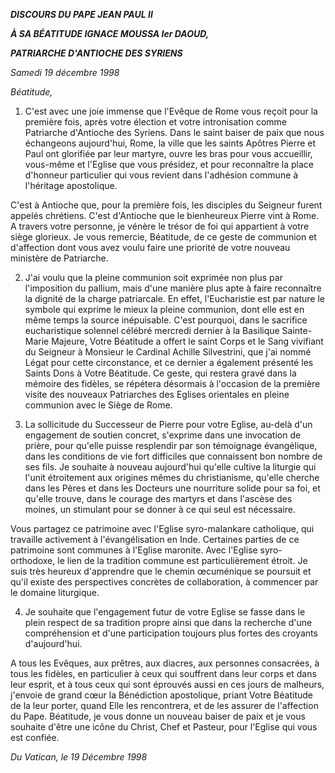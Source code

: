 ***DISCOURS DU PAPE JEAN PAUL II***

***À SA BÉATITUDE IGNACE MOUSSA Ier DAOUD,***

***PATRIARCHE D'ANTIOCHE DES SYRIENS***

*Samedi 19 décembre 1998*

*Béatitude,*

1. C'est avec une joie immense que l'Evêque de Rome vous reçoit pour la première fois, après votre élection et votre intronisation comme Patriarche d'Antioche des Syriens. Dans le saint baiser de paix que nous échangeons aujourd'hui, Rome, la ville que les saints Apôtres Pierre et Paul ont glorifiée par leur martyre, ouvre les bras pour vous accueillir, vous-même et l'Eglise que vous présidez, et pour reconnaître la place d'honneur particulier qui vous revient dans l'adhésion commune à l'héritage apostolique.

C'est à Antioche que, pour la première fois, les disciples du Seigneur furent appelés chrétiens. C'est d'Antioche que le bienheureux Pierre vint à Rome. A travers votre personne, je vénère le trésor de foi qui appartient à votre siège glorieux. Je vous remercie, Béatitude, de ce geste de communion et d'affection dont vous avez voulu faire une priorité de votre nouveau ministère de Patriarche.

2. J'ai voulu que la pleine communion soit exprimée non plus par l'imposition du pallium, mais d'une manière plus apte à faire reconnaître la dignité de la charge patriarcale. En effet, l'Eucharistie est par nature le symbole qui exprime le mieux la pleine communion, dont elle est en même temps la source inépuisable. C'est pourquoi, dans le sacrifice eucharistique solennel célébré mercredi dernier à la Basilique Sainte-Marie Majeure, Votre Béatitude a offert le saint Corps et le Sang vivifiant du Seigneur à Monsieur le Cardinal Achille Silvestrini, que j'ai nommé Légat pour cette circonstance, et ce dernier a également présenté les Saints Dons à Votre Béatitude. Ce geste, qui restera gravé dans la mémoire des fidèles, se répétera désormais à l'occasion de la première visite des nouveaux Patriarches des Eglises orientales en pleine communion avec le Siège de Rome.

3. La sollicitude du Successeur de Pierre pour votre Eglise, au-delà d'un engagement de soutien concret, s'exprime dans une invocation de prière, pour qu'elle puisse resplendir par son témoignage évangélique, dans les conditions de vie fort difficiles que connaissent bon nombre de ses fils. Je souhaite à nouveau aujourd'hui qu'elle cultive la liturgie qui l'unit étroitement aux origines mêmes du christianisme, qu'elle cherche dans les Pères et dans les Docteurs une nourriture solide pour sa foi, et qu'elle trouve, dans le courage des martyrs et dans l'ascèse des moines, un stimulant pour se donner à ce qui seul est nécessaire.

Vous partagez ce patrimoine avec l'Eglise syro-malankare catholique, qui travaille activement à l'évangélisation en Inde. Certaines parties de ce patrimoine sont communes à l'Eglise maronite. Avec l'Eglise syro-orthodoxe, le lien de la tradition commune est particulièrement étroit. Je suis très heureux d'apprendre que le chemin œcuménique se poursuit et qu'il existe des perspectives concrètes de collaboration, à commencer par le domaine liturgique.

4. Je souhaite que l'engagement futur de votre Eglise se fasse dans le plein respect de sa tradition propre ainsi que dans la recherche d'une compréhension et d'une participation toujours plus fortes des croyants d'aujourd'hui.

A tous les Evêques, aux prêtres, aux diacres, aux personnes consacrées, à tous les fidèles, en particulier à ceux qui souffrent dans leur corps et dans leur esprit, et à tous ceux qui sont éprouvés aussi en ces jours de malheurs, j'envoie de grand cœur la Bénédiction apostolique, priant Votre Béatitude de la leur porter, quand Elle les rencontrera, et de les assurer de l'affection du Pape. Béatitude, je vous donne un nouveau baiser de paix et je vous souhaite d'être une icône du Christ, Chef et Pasteur, pour l'Eglise qui vous est confiée.

*Du Vatican, le 19 Décembre 1998*